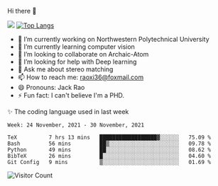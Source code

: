 Hi there 👋

![](https://github-readme-stats.vercel.app/api?username=Raohaocheng)
[![Top Langs](https://github-readme-stats.vercel.app/api/top-langs/?username=Raohaocheng&layout=compact)](https://github.com/anuraghazra/github-readme-stats)

- 🔭 I’m currently working on Northwestern Polytechnical University
- 🌱 I’m currently learning computer vision
- 👯 I’m looking to collaborate on Archaic-Atom
- 🤔 I’m looking for help with Deep learning
- 💬 Ask me about stereo matching
- 📫 How to reach me: raoxi36@foxmail.com
- 😄 Pronouns: Jack Rao
- ⚡ Fun fact: I can't believe I'm a PHD.

✨ The coding language used in last week
<!--START_SECTION:waka-->
```text
Week: 24 November, 2021 - 30 November, 2021

TeX          7 hrs 13 mins   ██████████████████▓░░░░░░   75.09 % 
Bash         56 mins         ██▒░░░░░░░░░░░░░░░░░░░░░░   09.78 % 
Python       49 mins         ██░░░░░░░░░░░░░░░░░░░░░░░   08.62 % 
BibTeX       26 mins         █░░░░░░░░░░░░░░░░░░░░░░░░   04.60 % 
Git Config   9 mins          ▒░░░░░░░░░░░░░░░░░░░░░░░░   01.69 % 
```
<!--END_SECTION:waka-->

![Visitor Count](https://profile-counter.glitch.me/Raohaocheng/count.svg)
